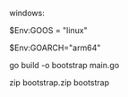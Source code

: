 windows:


$Env:GOOS = "linux"

$Env:GOARCH="arm64"

go build -o bootstrap main.go

zip bootstrap.zip bootstrap 
